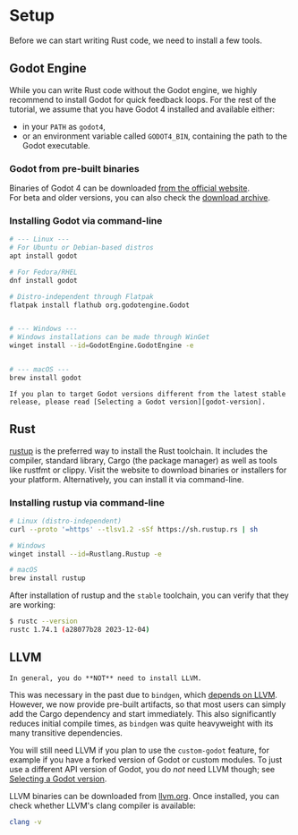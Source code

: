 <!--
  ~ Copyright (c) godot-rust; Bromeon and contributors.
  ~ This Source Code Form is subject to the terms of the Mozilla Public
  ~ License, v. 2.0. If a copy of the MPL was not distributed with this
  ~ file, You can obtain one at https://mozilla.org/MPL/2.0/.
-->

# Setup

Before we can start writing Rust code, we need to install a few tools.


## Godot Engine

While you can write Rust code without the Godot engine, we highly recommend to install Godot for quick feedback loops.
For the rest of the tutorial, we assume that you have Godot 4 installed and available either:

- in your `PATH` as `godot4`,
- or an environment variable called `GODOT4_BIN`, containing the path to the Godot executable.


### Godot from pre-built binaries

Binaries of Godot 4 can be downloaded [from the official website][godot-download].  
For beta and older versions, you can also check the [download archive][godot-download-archive].


### Installing Godot via command-line

```bash
# --- Linux ---
# For Ubuntu or Debian-based distros
apt install godot

# For Fedora/RHEL
dnf install godot

# Distro-independent through Flatpak
flatpak install flathub org.godotengine.Godot


# --- Windows ---
# Windows installations can be made through WinGet
winget install --id=GodotEngine.GodotEngine -e


# --- macOS ---
brew install godot
```

```admonish note title="Other Godot versions"
If you plan to target Godot versions different from the latest stable release, please read [Selecting a Godot version][godot-version].
```


## Rust

[rustup] is the preferred way to install the Rust toolchain. It includes the compiler, standard library, Cargo (the package manager)
as well as tools like rustfmt or clippy. Visit the website to download binaries or installers for your platform. Alternatively, you can
install it via command-line.


### Installing rustup via command-line

```bash
# Linux (distro-independent)
curl --proto '=https' --tlsv1.2 -sSf https://sh.rustup.rs | sh

# Windows
winget install --id=Rustlang.Rustup -e

# macOS
brew install rustup
```

After installation of rustup and the `stable` toolchain, you can verify that they are working:

```bash
$ rustc --version
rustc 1.74.1 (a28077b28 2023-12-04)
```


## LLVM

```admonish tip
In general, you do **NOT** need to install LLVM.
```

This was necessary in the past due to `bindgen`, which [depends on LLVM][llvm-bindgen].
However, we now provide pre-built artifacts, so that most users can simply add the Cargo dependency and start immediately.
This also significantly reduces initial compile times, as `bindgen` was quite heavyweight with its many transitive dependencies.

You will still need LLVM if you plan to use the `custom-godot` feature, for example if you have a forked version of Godot or custom
modules. To just use a different API version of Godot, you do _not_ need LLVM though; see [Selecting a Godot version][godot-version].

LLVM binaries can be downloaded from [llvm.org][llvm]. Once installed, you can check whether LLVM's clang compiler is available:

```bash
clang -v
```


[godot-download-archive]: https://godotengine.org/download/archive/
[godot-download]: https://godotengine.org/download/
[godot-version]: ../toolchain/godot-version.md
[llvm-bindgen]: https://rust-lang.github.io/rust-bindgen/requirements.html
[llvm]: https://releases.llvm.org
[rustup-windows]: https://github.com/rust-lang/rustup#working-with-rust-on-windows
[rustup]: https://rustup.rs
